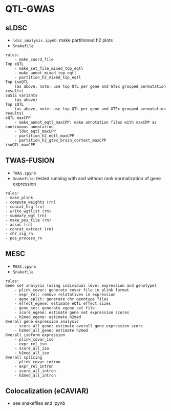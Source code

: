 # QTL-GWAS
## sLDSC 
- `ldsc_analysis.ipynb`: make partitioned h2 plots
- `Snakefile`
```
rules:
    - make_coord_file
Top eQTL
    - make_set_file_mixed_top_eqtl
    - make_annot_mixed_top_eqtl
    - partition_h2_mixed_top_eqtl
Top isoQTL
    (as above, note: use top QTL per gene and GTEx grouped permutation results)
SuSiE variants
    (as above)
Top sQTL
    (as above, note: use top QTL per gene and GTEx grouped permutation results)
eQTL maxCPP
    - make_annot_eqtl_maxCPP: make annotation files with maxCPP as continuous annotation
    - ldsc_eqtl_maxCPP
    - partition_h2_eqtl_maxCPP
    - partition_h2_gtex_brain_cortext_maxCPP
isoQTL_maxCPP
```
## TWAS-FUSION
- `TWAS.ipynb`
- `Snakefile`: tested running with and without rank normalization of gene expression
```
rules:
- make_plink
- compute_weights (rn)
- concat_hsq (rn)
- write_wgtlist (rn)
- summary_wgt (rn)
- make_pos_file (rn)
- assoc (rn)
- concat_extract (rn)
- chr_sig_rn
- pos_process_rn
```
## MESC
- `MESC.ipynb`
- `Snakefile`
```
rules:
Gene set analysis (using individual level expression and genotype)
    - plink_covar: generate covar file in plink format
    - expr_rel: remove relatatives in expression
    - geno_split: generate chr genotype files
    - effect_egene: estimate eQTL effect sizes
    - gene_set: generate egene set file
    - score_egene: estimate gene set expression scores
    - h2med_egene: estimate h2med
Overall gene expression analysis
    - score_all_gene: estimate overall gene expression score
    - h2med_all_gene: estimate h2med
Overall isoform expression
    - plink_covar_iso
    - expr_rel_iso
    - score_all_iso
    - h2med_all_iso
Overall splicing
    - plink_covar_intron
    - expr_rel_intron
    - score_all_intron
    - h2med_all_intron
```
## Colocalization (eCAVIAR)
- see snakefiles and ipynb
